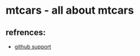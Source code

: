 # mtcars - all about mtcars

## refrences:

* [github support](https://www.r-bloggers.com/rstudio-and-github/)
